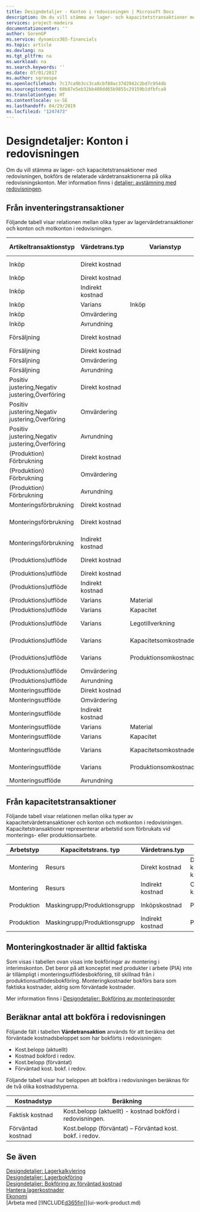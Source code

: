 ```yaml
---
title: Designdetaljer - Konton i redovisningen | Microsoft Docs
description: Om du vill stämma av lager- och kapacitetstransaktioner med redovisningen, bokförs de relaterade värdetransaktionerna på olika redovisningskonton.
services: project-madeira
documentationcenter: ''
author: SorenGP
ms.service: dynamics365-financials
ms.topic: article
ms.devlang: na
ms.tgt_pltfrm: na
ms.workload: na
ms.search.keywords: ''
ms.date: 07/01/2017
ms.author: sgroespe
ms.openlocfilehash: 7c17ca9b3cc3ca8cbf80ac37d2942c2bd7c954db
ms.sourcegitcommit: 60b87e5eb32bb408dd65b9855c29159b1dfbfca8
ms.translationtype: HT
ms.contentlocale: sv-SE
ms.lasthandoff: 04/29/2019
ms.locfileid: "1247473"
---
```

# <a name="design-details-accounts-in-the-general-ledger"></a>Designdetaljer: Konton i redovisningen
Om du vill stämma av lager- och kapacitetstransaktioner med redovisningen, bokförs de relaterade värdetransaktionerna på olika redovisningskonton. Mer information finns i [detaljer: avstämning med redovisningen](design-details-reconciliation-with-the-general-ledger.md).  

## <a name="from-the-inventory-ledger"></a>Från inventeringstransaktioner  
Följande tabell visar relationen mellan olika typer av lagervärdetransaktioner och konton och motkonton i redovisningen.  

|**Artikeltransaktionstyp**|**Värdetrans.typ**|**Varianstyp**|**Förväntad kostnad**|**Konto**|**Balanskonto**|  
|--------------------------------|--------------------------|-----------------------|-----------------------|-----------------|---------------------------|  
|Inköp|Direkt kostnad||Ja|Lager (interim)|Lagerbokf. (interim)|  
|Inköp|Direkt kostnad||Nr|Lagersaldo|Direkt kostnad kopplad|  
|Inköp|Indirekt kostnad||Nr|Lagersaldo|Omkostnader kopplade|  
|Inköp|Varians|Inköp|Nr|Lagersaldo|Inköpsvarians|  
|Inköp|Omvärdering||Nr|Lagersaldo|Lagerjustering|  
|Inköp|Avrundning||Nr|Lagersaldo|Lagerjustering|  
|Försäljning|Direkt kostnad||Ja|Lager (interim)|KSV (interim)|  
|Försäljning|Direkt kostnad||Nr|Lagersaldo|KSV|  
|Försäljning|Omvärdering||Nr|Lagersaldo|Lagerjustering|  
|Försäljning|Avrundning||Nr|Lagersaldo|Lagerjustering|  
|Positiv justering,Negativ justering,Överföring|Direkt kostnad||Nr|Lagersaldo|Lagerjustering|  
|Positiv justering,Negativ justering,Överföring|Omvärdering||Nr|Lagersaldo|Lagerjustering|  
|Positiv justering,Negativ justering,Överföring|Avrundning||Nr|Lagersaldo|Lagerjustering|  
|(Produktion) Förbrukning|Direkt kostnad||Nr|Lagersaldo|PIA|  
|(Produktion) Förbrukning|Omvärdering||Nr|Lagersaldo|Lagerjustering|  
|(Produktion) Förbrukning|Avrundning||Nr|Lagersaldo|Lagerjustering|  
|Monteringsförbrukning|Direkt kostnad||Nr|Lagersaldo|Lagerjustering|  
|Monteringsförbrukning|Direkt kostnad||Nr|Direkt kostnad kopplad|Lagerjustering|  
|Monteringsförbrukning|Indirekt kostnad||Nr|Omkostnader kopplade|Lagerjustering|  
|(Produktions)utflöde|Direkt kostnad||Ja|Lager (interim)|PIA|  
|(Produktions)utflöde|Direkt kostnad||Nr|Lagersaldo|PIA|  
|(Produktions)utflöde|Indirekt kostnad||Nr|Lagersaldo|Omkostnader kopplade|  
|(Produktions)utflöde|Varians|Material|Nr|Lagersaldo|Materialvarians|  
|(Produktions)utflöde|Varians|Kapacitet|Nr|Lagersaldo|Kapacitetsvarians|  
|(Produktions)utflöde|Varians|Legotillverkning|Nr|Lagersaldo|Legotillverkning varians|  
|(Produktions)utflöde|Varians|Kapacitetsomkostnader|Nr|Lagersaldo|Kapacitetsomkostnader varians|  
|(Produktions)utflöde|Varians|Produktionsomkostnader|Nr|Lagersaldo|Prod.- och omkostnadsvarians|  
|(Produktions)utflöde|Omvärdering||Nr|Lagersaldo|Lagerjustering|  
|(Produktions)utflöde|Avrundning||Nr|Lagersaldo|Lagerjustering|  
|Monteringsutflöde|Direkt kostnad||Nr|Lagersaldo|Lagerjustering|  
|Monteringsutflöde|Omvärdering||Nr|Lagersaldo|Lagerjustering|  
|Monteringsutflöde|Indirekt kostnad||Nr|Lagersaldo|Omkostnader kopplade|  
|Monteringsutflöde|Varians|Material|Nr|Lagersaldo|Materialvarians|  
|Monteringsutflöde|Varians|Kapacitet|Nr|Lagersaldo|Kapacitetsvarians|  
|Monteringsutflöde|Varians|Kapacitetsomkostnader|Nr|Lagersaldo|Kapacitetsomkostnader varians|  
|Monteringsutflöde|Varians|Produktionsomkostnader|Nr|Lagersaldo|Prod.- och omkostnadsvarians|  
|Monteringsutflöde|Avrundning||Nr|Lagersaldo|Lagerjustering|  

## <a name="from-the-capacity-ledger"></a>Från kapacitetstransaktioner  
 Följande tabell visar relationen mellan olika typer av kapacitetvärdetransaktioner och konton och motkonton i redovisningen. Kapacitetstransaktioner representerar arbetstid som förbrukats vid monterings- eller produktionsarbete.  

|**Arbetstyp**|**Kapacitetstrans. typ**|**Värdetrans.typ**|**Konto**|**Balanskonto**|  
|-------------------|------------------------------------|--------------------------|-----------------|---------------------------|  
|Montering|Resurs|Direkt kostnad|Direkt kostnad kopplad|Lagerjustering|  
|Montering|Resurs|Indirekt kostnad|Omkostnader kopplade|Lagerjustering|  
|Produktion|Maskingrupp/Produktionsgrupp|Inköpskostnad|PIA-konto|Direkt kostnad kopplad|  
|Produktion|Maskingrupp/Produktionsgrupp|Indirekt kostnad|PIA-konto|Omkostnader kopplade|  

## <a name="assembly-costs-are-always-actual"></a>Monteringkostnader är alltid faktiska  
 Som visas i tabellen ovan visas inte bokföringar av montering i interimskonton. Det beror på att konceptet med produkter i arbete (PIA) inte är tillämpligt i monteringsutflödesbokföring, till skillnad från i produktionsutflödesbokföring. Monteringkostnader bokförs bara som faktiska kostnader, aldrig som förväntade kostnader.  

 Mer information finns i [Designdetaljer: Bokföring av monteringsorder](design-details-assembly-order-posting.md)  

## <a name="calculating-the-amount-to-post-to-the-general-ledger"></a>Beräknar antal att bokföra i redovisningen  
 Följande fält i tabellen **Värdetransaktion** används för att beräkna det förväntade kostnadsbeloppet som har bokförts i redovisningen:  

-   Kost.belopp (aktuellt)  
-   Kostnad bokförd i redov.  
-   Kost.belopp (förväntat)  
-   Förväntad kost. bokf. i redov.  

Följande tabell visar hur beloppen att bokföra i redovisningen beräknas för de två olika kostnadstyperna.  

|Kostnadstyp|Beräkning|  
|---------------|-----------------|  
|Faktisk kostnad|Kost.belopp (aktuellt) - kostnad bokförd i redovisningen.|  
|Förväntad kostnad|Kost.belopp (förväntat) – Förväntad kost. bokf. i redov.|  

## <a name="see-also"></a>Se även  
 [Designdetaljer: Lagerkalkylering](design-details-inventory-costing.md)   
 [Designdetaljer: Lagerbokföring](design-details-inventory-posting.md)   
 [Designdetaljer: Bokföring av förväntad kostnad](design-details-expected-cost-posting.md)  
 [Hantera lagerkostnader](finance-manage-inventory-costs.md)  
 [Ekonomi](finance.md)  
 [Arbeta med [!INCLUDE[d365fin](includes/d365fin_md.md)]](ui-work-product.md)  
